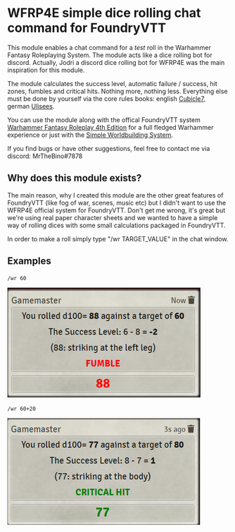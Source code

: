 # WFRP4E simple dice rolling chat command for FoundryVTT #

This module enables a chat command for a *test* roll in the Warhammer Fantasy Roleplaying System. The module acts like a dice rolling bot for discord. Actually, Jodri a discord dice rolling bot for WFRP4E was the main inspiration for this module.

The module calculates the success level, automatic failure / success, hit zones, fumbles and critical hits. Nothing more, nothing less. Everything else must be done
by yourself via the core rules books: english [Cubicle7](https://cubicle7games.com/our-games/warhammer-fantasy-roleplay-2/), german [Ulisees](https://ulisses-spiele.de/spielsysteme/warhammer-40-000-warhammer-fantasy/).

You can use the module along with the offical FoundryVTT system [Warhammer Fantasy Roleplay 4th Edition](https://foundryvtt.com/packages/wfrp4e) for a full fledged Warhammer experience or just with the [Simple Worldbuilding System](https://foundryvtt.com/packages/worldbuilding).

If you find bugs or have other suggestions, feel free to contact me via discord: MrTheBino#7878

## Why does this module exists? ##

The main reason, why I created this module are the other great features of FoundryVTT (like fog of war, scenes, music etc) but I didn't want to use the WFRP4E official system for FoundryVTT. Don't get me wrong, it's great but we're using real paper
character sheets and we wanted to have a simple way of rolling dices with some small
calculations packaged in FoundryVTT.

In order to make a roll simply type "/wr TARGET_VALUE" in the chat window.

## Examples ##

    /wr 60

![roll example 1](roll_fumble.png)


    /wr 60+20

![roll example 1](roll_critical.png)